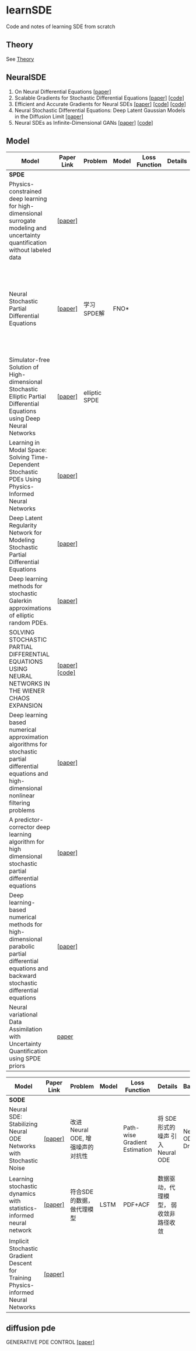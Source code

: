 # learnSDE
Code and notes of learning SDE from scratch
## Theory
See [Theory](./paper/paper.pdf)

## NeuralSDE

1. On Neural Differential Equations [[paper]](https://arxiv.org/abs/2202.02435)
2. Scalable Gradients for Stochastic Differential Equations [[paper]](https://arxiv.org/abs/2001.01328) [[code]](https://github.com/google-research/torchsde)
3. Efficient and Accurate Gradients for Neural SDEs [[paper]](https://arxiv.org/abs/2105.13493) [[code]](https://github.com/patrick-kidger/torchcde) [[code]](https://github.com/google-research/torchsde)
4. Neural Stochastic Differential Equations: Deep Latent Gaussian Models in the Diffusion Limit [[paper]](https://arxiv.org/abs/1905.09883)
5. Neural SDEs as Infinite-Dimensional GANs [[paper]](https://arxiv.org/abs/2102.03657) [[code]](https://github.com/google-research/torchsde)



## Model
|Model|Paper Link|Problem|Model|Loss Function|Details|Baseline|Dataset|
|---|---|---|---|---|---|---|---|
|**SPDE**|
|Physics-constrained deep learning for high-dimensional surrogate modeling and uncertainty quantification without labeled data|[[paper]](https://www.sciencedirect.com/science/article/pii/S0021999119303559?via%3Dihub)|
|Neural Stochastic Partial Differential Equations|[[paper]](https://arxiv.org/pdf/2110.10249v1.pdf)|学习SPDE解|FNO*|||DeepONet, FNO|随机 Ginzburg-Landau 方程, 随机 Korteweg–de Vries（KdV）方程, 随机 Navier-Stokes 方程|
|Simulator-free Solution of High-dimensional Stochastic Elliptic Partial Differential Equations using Deep Neural Networks| [[paper]](https://arxiv.org/pdf/1902.05200)|elliptic SPDE||||||
|Learning in Modal Space: Solving Time-Dependent Stochastic PDEs Using Physics-Informed Neural Networks|[[paper]](https://arxiv.org/pdf/1905.01205)|
|Deep Latent Regularity Network for Modeling Stochastic Partial Differential Equations|[[paper]](https://ojs.aaai.org/index.php/AAAI/article/view/25938)
|Deep learning methods for stochastic Galerkin approximations of elliptic random PDEs.|[[paper]](https://arxiv.org/pdf/2409.08063)
|SOLVING STOCHASTIC PARTIAL DIFFERENTIAL EQUATIONS USING NEURAL NETWORKS IN THE WIENER CHAOS EXPANSION|[[paper]](https://arxiv.org/pdf/2411.03384)[[code]](https://github.com/psc25/ChaosSPDE)|
|Deep learning based numerical approximation algorithms for stochastic partial differential equations and high-dimensional nonlinear filtering problems|[[paper]](https://arxiv.org/abs/2012.01194)|
|A predictor-corrector deep learning algorithm for high dimensional stochastic partial differential equations|[[paper]](https://arxiv.org/abs/2208.09883)|
|Deep learning-based numerical methods for high-dimensional parabolic partial differential equations and backward stochastic differential equations|[[paper]](https://arxiv.org/abs/1706.04702)|
|Neural variational Data Assimilation with Uncertainty Quantification using SPDE priors|[paper](https://arxiv.org/abs/2402.01855v3)|


|Model|Paper Link|Problem|Model|Loss Function|Details|Baseline|Dataset|
|---|---|---|---|---|---|---|---|
|**SODE**|
|Neural SDE: Stabilizing Neural ODE Networks with Stochastic Noise|[[paper]](https://arxiv.org/abs/1906.02355)|改进Neural ODE, 增强噪声的对抗性||Path-wise Gradient Estimation|将 SDE 形式的噪声 引入 Neural ODE|Neural ODE, DropOut|CIFAR-10, STL-10, Tiny-ImageNet|
|Learning stochastic dynamics with statistics-informed neural network|[[paper]](https://www.sciencedirect.com/science/article/pii/S0021999122008828)|符合SDE的数据，做代理模型|LSTM|PDF+ACF|数据驱动，代理模型， 弱收敛非路径收敛|
|Implicit Stochastic Gradient Descent for Training Physics-informed Neural Networks|[[paper]](https://arxiv.org/pdf/2303.01767)|


## diffusion pde
GENERATIVE PDE CONTROL [[paper]](https://openreview.net/pdf?id=vaKnCahjdj)
